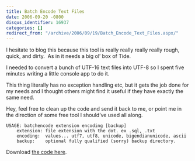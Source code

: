 ```yaml
---
title: Batch Encode Text Files
date: 2006-09-20 -0800
disqus_identifier: 16937
categories: []
redirect_from: "/archive/2006/09/19/Batch_Encode_Text_Files.aspx/"
---
```


I hesitate to blog this because this tool is really really really really
rough, quick, and dirty.  As in it needs a big ol’ box of Tide.  

I needed to convert a bunch of UTF-16 text files into UTF-8 so I spent
five minutes writing a little console app to do it.

This thing literally has no exception handling etc, but it gets the job
done for my needs and I thought others might find it useful if they have
exactly the same need. 

Hey, feel free to clean up the code and send it back to me, or point me
in the direction of some free tool I should’ve used all along.

    USAGE: batchencode extension encoding [backup]
        extension: file extension with the dot. ex .sql, .txt
        encoding:  values... utf7, utf8, unicode, bigendianunicode, ascii
        backup:    optional fully qualified (sorry) backup directory.

Download [the code
here](http://tools.veloc-it.com/tabid/58/grm2id/12/Default.aspx "batch encoder").

